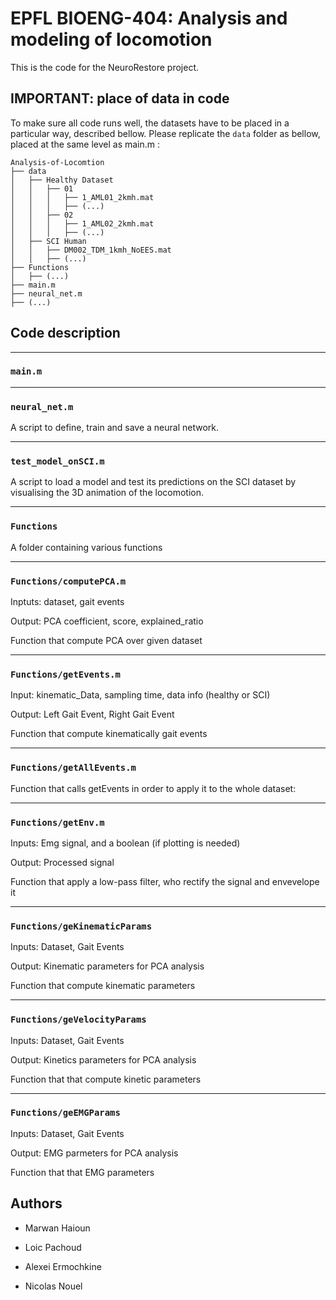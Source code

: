 # EPFL BIOENG-404: Analysis and modeling of locomotion

This is the code for the NeuroRestore project.

## IMPORTANT: place of data in code

To make sure all code runs well, the datasets have to be placed in a particular way, described bellow. Please replicate the `data` folder as bellow, placed at the same level as main.m :

```
Analysis-of-Locomtion
├── data 
│   ├── Healthy Dataset
│   │   ├── 01
│   │   │   ├── 1_AML01_2kmh.mat
│   │   │   ├── (...)
│   │   ├── 02
│   │   │   ├── 1_AML02_2kmh.mat
│   │   │   ├── (...)
│   ├── SCI Human
│   │   ├── DM002_TDM_1kmh_NoEES.mat
│   │   ├── (...)
├── Functions
│   ├── (...)
├── main.m
├── neural_net.m
├── (...)
```
## Code description

---

### `main.m`

---

### `neural_net.m`

A script to define, train and save a neural network.

---

### `test_model_onSCI.m`

A script to load a model and test its predictions on the SCI dataset by visualising the 3D animation of the locomotion.

---

### `Functions`

A folder containing various functions

---
### `Functions/computePCA.m`

Inptuts: dataset, gait events

Output: PCA coefficient, score, explained_ratio 

Function that compute PCA over given dataset

---

### `Functions/getEvents.m`

Input: kinematic_Data, sampling time, data info (healthy or SCI)

Output: Left Gait Event, Right Gait Event

Function that compute kinematically gait events 

---

### `Functions/getAllEvents.m`

Function that calls getEvents in order to apply it to the whole dataset:

---

### `Functions/getEnv.m`

Inputs: Emg signal, and a boolean (if plotting is needed)

Output: Processed signal

Function that apply a low-pass filter, who rectify the signal and envevelope it

---

### `Functions/geKinematicParams`

Inputs: Dataset, Gait Events

Output: Kinematic parameters for PCA analysis

Function that compute kinematic parameters 

---

### `Functions/geVelocityParams`

Inputs: Dataset, Gait Events

Output: Kinetics parameters for PCA analysis

Function that that compute kinetic parameters 

---

### `Functions/geEMGParams`

Inputs: Dataset, Gait Events

Output: EMG parmeters for PCA analysis

Function that that EMG parameters

## Authors

- Marwan Haioun

- Loic Pachoud

- Alexei Ermochkine

- Nicolas Nouel
